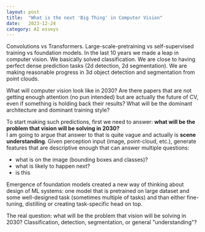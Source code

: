 ```yaml
---
layout: post
title:  "What is the next 'Big Thing' in Computer Vision"
date:   2023-12-24
category: AI esseys
---
```

Convolutions vs Transformers. Large-scale-pretraining vs self-supervised training vs foundation models.
In the last 10 years we made a leap in computer vision. We basically solved classification. We are close to having perfect dense prediction tasks (2d detection, 2d segmentation). We are making reasonable progress in 3d object detection and segmentation from point clouds.

What will computer vision look like in 2030? Are there papers that are not getting enough attention (no pun intended) but are actually the future of CV, even if something is holding back their results?
What will be the dominant architecture and dominant training style?

To start making such predictions, first we need to answer: **what will be the problem that vision will be solving in 2030?**  
I am going to argue that answer to that is quite vague and actually is **scene understanding**. Given perception input (image, point-cloud, etc.), generate features that are descriptive enough that can answer multiple questions:
- what is on the image (bounding boxes and classes)?
- what is likely to happen next?
- is this 

Emergence of foundation models created a new way of thinking about design of ML systems: one model that is pretrained on large dataset and some well-designed task (sometimes multiple of tasks) and than either fine-tuning, distilling or creating task-specific head on top.

The real question: what will be the problem that vision will be solving in 2030? Classification, detection, segmentation, or general "understanding"?